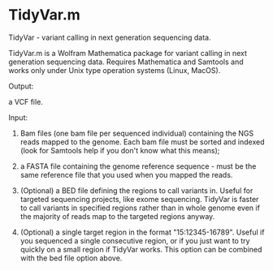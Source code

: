 # TidyVar.m
TidyVar - variant calling in next generation sequencing data.

TidyVar.m is a Wolfram Mathematica package for variant calling in next generation sequencing data. Requires Mathematica and Samtools and works only under Unix type operation systems (Linux, MacOS).

Output:

a VCF file.

Input:

1) Bam files (one bam file per sequenced individual) containing the NGS reads mapped to the genome. Each bam file must be sorted and indexed (look for Samtools help if you don't know what this means);

2) a FASTA file containing the genome reference sequence - must be the same reference file that you used when you mapped the reads.

3) (Optional) a BED file defining the regions to call variants in. Useful for targeted sequencing projects, like exome sequencing. TidyVar is faster to call variants in specified regions rather than in whole genome even if the majority of reads map to the targeted regions anyway.

4) (Optional) a single target region in the format "15:12345-16789". Useful if you sequenced a single consecutive region, or if you just want to try quickly on a small region if TidyVar works. This option can be combined with the bed file option above.

